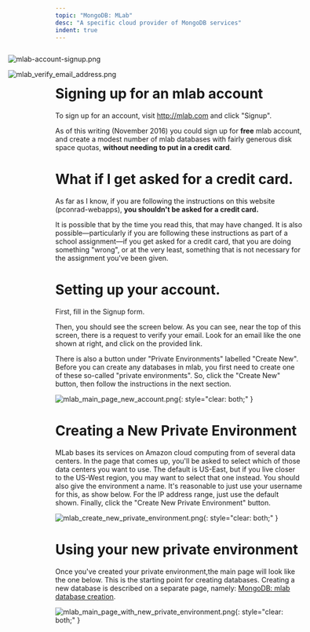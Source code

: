 ```yaml
---
topic: "MongoDB: MLab"
desc: "A specific cloud provider of MongoDB services"
indent: true
---
```


<div style="display:none;">
https://pconrad-webapps.github.io/topics/mongodb_mlab
</div>

<div style="float: right; width: 600px;" markdown="1">

![mlab-account-signup.png](mlab-account-signup.png)

![mlab_verify_email_address.png](mlab_verify_email_address.png)

</div>

# Signing up for an mlab account

To sign up for an account, visit  <http://mlab.com> and click "Signup".

As of this writing (November 2016) you could sign up for <b>free</b> mlab account, and create a modest number of mlab databases with
fairly generous disk space quotas, <b>without needing to put in a credit card</b>. 

# What if I get asked for a credit card.

As far as I know, if you are following the instructions on this website (pconrad-webapps), <b>you shouldn't be asked for a credit card.</b>

It is possible that by the time you read this, that may have changed.   It is also possible&mdash;particularly if you are following these
instructions as part of a school assignment&mdash;if you get asked for a credit card, that you
are doing something "wrong", or at the very least, something that is not necessary for the assignment you've been given.

# Setting up your account.

First, fill in the Signup form.

Then, you should see the screen below.   As you can see, near the top of this screen, there is a request to verify your email.
Look for an email like the one shown at right, and click on the provided link.  

There is also a button under "Private Environments" labelled "Create New".  Before you can create any databases in mlab, you first need to create one of these so-called "private environments".  So, click the "Create New" button, then follow the instructions in the next section.

![mlab_main_page_new_account.png](mlab_main_page_new_account.png){: style="clear: both;" }

# Creating a New Private Environment

MLab bases its services on Amazon cloud computing from of several data centers.  In the page that comes up, you'll be asked to select which of those data centers you want to use.   The default is US-East, but if you live closer to the US-West region, you may want to select that one instead.    You should also give the environment a name. It's reasonable to just use your username for this, as show below.  For the IP address range, just use the default shown.  Finally, click the "Create New Private Environment" button.

![mlab_create_new_private_environment.png](mlab_create_new_private_environment.png){: style="clear: both;" }


# Using your new private environment

Once you've created your private environment,the main page will look like the one below.  This is the starting point for creating databases.   Creating a new database is described on a separate page, namely: [MongoDB: mlab database creation](/topics/mongodb_mlab_database_creation/).

![mlab_main_page_with_new_private_environment.png](mlab_main_page_with_new_private_environment.png){: style="clear: both;" }




